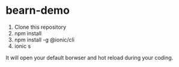 # bearn-demo

1. Clone this repository
2. npm install
3. npm install -g @ionic/cli
4. ionic s

It will open your default borwser and hot reload during your coding.
